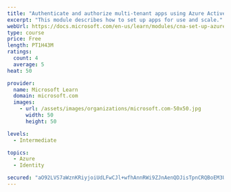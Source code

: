 ```yaml
---
title: "Authenticate and authorize multi-tenant apps using Azure Active Directory (Azure AD)"
excerpt: "This module describes how to set up apps for use and scale."
webUrl: https://docs.microsoft.com/en-us/learn/modules/cna-set-up-azure-ad-use-scale/
type: course
price: Free
length: PT1H43M
ratings:
  count: 4
  average: 5
heat: 50

provider:
  name: Microsoft Learn
  domain: microsoft.com
  images:
    - url: /assets/images/organizations/microsoft.com-50x50.jpg
      width: 50
      height: 50

levels:
  - Intermediate

topics:
  - Azure
  - Identity

secured: "aO92LVS7aWznKRiyjoiUdLFwCJl+wfhAnnRWi9ZJnAenQDJisTpnCRQBoEM3UMx+DxjitTKZMxlQeTjVQ7ICKMh+S0SncFN8rbH+DA4aBhLYAG11ClQnXLaQQEAUwxNXkU65EwfFniUAARmcyw++nNZe9Pnrfoah8JcKUyhilPwlsjb2j+0MOgznZ89+kTdU8bV+d/Axuxj/uLMLfdWUZpO6CJ0po/jjPaDc9r9n7OrbfF7g4x6Dzpyl//sGL9vScpUEcixXh/5p00bphhWdZNF7ieh2z00GtywFJcMmE7g7DquuQvPt6la5LYrY55EEgjENyzlH/Pd18bXiR7ZppVEl7bXFKpnViRO2RheRtAwzvcSOx5aWkTN6/NLJ30KJqGOPY1mf7dOIbcYFLHJS4OTi1mH+yYg92Jca+Epu/uU=;E8A9cYnA0uc/HsOfTLgaOg=="
---
```


